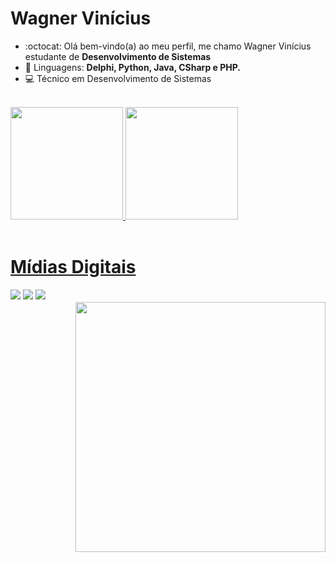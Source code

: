    <h1>Wagner Vinícius</h1>

- :octocat: Olá bem-vindo(a) ao meu perfil, me chamo Wagner Vinícius estudante de <strong>Desenvolvimento de Sistemas</strong>
- 🦄 Linguagens: <strong>Delphi, Python, Java, CSharp e PHP.</strong>
- :computer: Técnico em Desenvolvimento de Sistemas

<br/>

<div>
   <a href="https://github.com/WagnerVCF">
   <img height="180em" src="https://github-readme-stats.vercel.app/api?username=WagnerVCF&show_icons=true&theme=github_dark&include_all_commits=true&count_private=true"/>
   <img height="180em" src="https://github-readme-stats.vercel.app/api/top-langs/?username=WagnerVCF&layout=compact&langs_count=7&theme=github_dark"/>
</div>    

<br>   
   <div> 
  <h1>Mídias Digitais</h1>
  <a href="https://www.instagram.com/wagnerviniciuss_/" target="_blank"><img src="https://img.shields.io/badge/-Instagram-%23E4405F?style=for-the-badge&logo=instagram&logoColor=white" target="_blank"></a>
   <a href="https://br.linkedin.com/in/wagnervcf" target="_blank"><img src="https://img.shields.io/badge/-LinkedIn-%230077B5?style=for-the-badge&logo=linkedin&logoColor=white" target="_blank"></a>
   <a href = "mailto:contato@wagnerviniciusoficial@gmail.com"><img src="https://img.shields.io/badge/Gmail-D14836?style=for-the-badge&logo=gmail&logoColor=white" target="_blank"></a>
   ㅤㅤㅤㅤㅤㅤㅤㅤㅤㅤㅤㅤㅤㅤㅤ<img src="https://uploaddeimagens.com.br/imagens/lumnxiI" min-width="400px" max-width="400px" width="400px" align="right">
<br>
</div>
